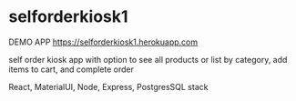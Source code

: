 # selforderkiosk1

DEMO APP https://selforderkiosk1.herokuapp.com

self order kiosk app with option to see all products or list by category, add items to cart, and complete order

React, MaterialUI, Node, Express, PostgresSQL stack
